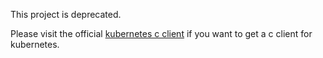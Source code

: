 This project is deprecated.

Please visit the official [kubernetes c client](https://github.com/kubernetes-client/c) if you want to get a c client for kubernetes.
